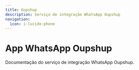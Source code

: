 ```yaml
---
title: Gupshup
description: Serviço de integração WhatsApp Oupshup
navigation:
  icon: i-lucide-phone
---
```


# App WhatsApp Oupshup

Documentação do serviço de integração WhatsApp Oupshup.
